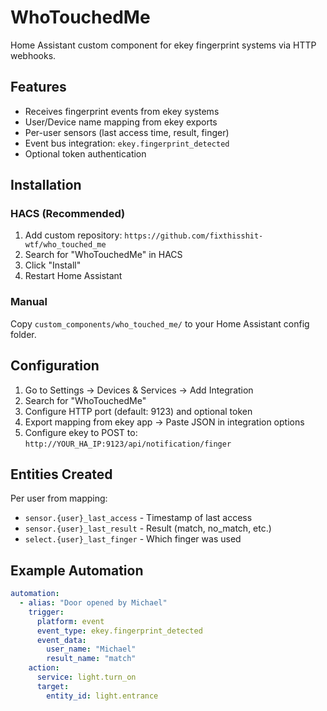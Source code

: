 # WhoTouchedMe

Home Assistant custom component for ekey fingerprint systems via HTTP webhooks.

## Features

- Receives fingerprint events from ekey systems
- User/Device name mapping from ekey exports
- Per-user sensors (last access time, result, finger)
- Event bus integration: `ekey.fingerprint_detected`
- Optional token authentication

## Installation

### HACS (Recommended)

1. Add custom repository: `https://github.com/fixthisshit-wtf/who_touched_me`
2. Search for "WhoTouchedMe" in HACS
3. Click "Install"
4. Restart Home Assistant

### Manual

Copy `custom_components/who_touched_me/` to your Home Assistant config folder.

## Configuration

1. Go to Settings → Devices & Services → Add Integration
2. Search for "WhoTouchedMe"
3. Configure HTTP port (default: 9123) and optional token
4. Export mapping from ekey app → Paste JSON in integration options
5. Configure ekey to POST to: `http://YOUR_HA_IP:9123/api/notification/finger`

## Entities Created

Per user from mapping:
- `sensor.{user}_last_access` - Timestamp of last access
- `sensor.{user}_last_result` - Result (match, no_match, etc.)
- `select.{user}_last_finger` - Which finger was used

## Example Automation
```yaml
automation:
  - alias: "Door opened by Michael"
    trigger:
      platform: event
      event_type: ekey.fingerprint_detected
      event_data:
        user_name: "Michael"
        result_name: "match"
    action:
      service: light.turn_on
      target:
        entity_id: light.entrance
```


